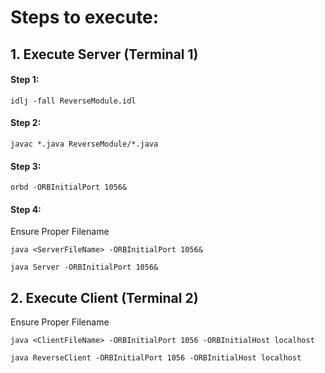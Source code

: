 # Steps to execute:

## 1. Execute Server (Terminal 1)

#### Step 1: 

    idlj -fall ReverseModule.idl


#### Step 2:

    javac *.java ReverseModule/*.java

#### Step 3:
    
    orbd -ORBInitialPort 1056&

#### Step 4:

Ensure Proper Filename

`java <ServerFileName> -ORBInitialPort 1056&`

    java Server -ORBInitialPort 1056& 


## 2. Execute Client (Terminal 2)

Ensure Proper Filename

`java <ClientFileName> -ORBInitialPort 1056 -ORBInitialHost localhost`

    java ReverseClient -ORBInitialPort 1056 -ORBInitialHost localhost